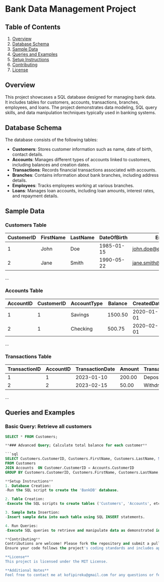 # Bank Data Management Project

## Table of Contents

1. [Overview](#overview)
2. [Database Schema](#database-schema)
3. [Sample Data](#sample-data)
4. [Queries and Examples](#queries-and-examples)
5. [Setup Instructions](#setup-instructions)
6. [Contributing](#contributing)
7. [License](#license)

## Overview

This project showcases a SQL database designed for managing bank data. It includes tables for customers, accounts, transactions, branches, employees, and loans. The project demonstrates data modeling, SQL query skills, and data manipulation techniques typically used in banking systems.

## Database Schema

The database consists of the following tables:

- **Customers**: Stores customer information such as name, date of birth, contact details.
- **Accounts**: Manages different types of accounts linked to customers, including balances and creation dates.
- **Transactions**: Records financial transactions associated with accounts.
- **Branches**: Contains information about bank branches, including address details.
- **Employees**: Tracks employees working at various branches.
- **Loans**: Manages loan accounts, including loan amounts, interest rates, and repayment details.

## Sample Data

### Customers Table

| CustomerID | FirstName | LastName | DateOfBirth | Email                  | PhoneNumber    |
|------------|-----------|----------|-------------|------------------------|----------------|
| 1          | John      | Doe      | 1985-01-15  | john.doe@example.com   | 123-456-7890   |
| 2          | Jane      | Smith    | 1990-05-22  | jane.smith@example.com | 234-567-8901   |
...

### Accounts Table 

| AccountID | CustomerID | AccountType | Balance   | CreatedDate |
|-----------|------------|-------------|-----------|-------------|
| 1         | 1          | Savings     | 1500.50   | 2020-01-01  |
| 2         | 1          | Checking    | 500.75    | 2020-02-01  |
...

### Transactions Table

| TransactionID | AccountID | TransactionDate | Amount | TransactionType |
|---------------|-----------|-----------------|--------|-----------------|
| 1             | 1         | 2023-01-10      | 200.00 | Deposit         |
| 2             | 2         | 2023-02-15      | 50.00  | Withdrawal      |
...

## Queries and Examples

### Basic Query: Retrieve all customers

```sql
SELECT * FROM Customers;

**### Advanced Query; Calculate total balance for each customer**

```sql
SELECT Customers.CustomerID, Customers.FirstName, Customers.LastName, SUM(Accounts.Balance) AS TotalBalance
FROM Customers 
JOIN Accounts  ON Customer.CustomerID = Accounts.CustomerID
GROUP BY Customers.CustomerID, Customers.FirstName, Customers.LastName;

**Setup Instructions**
1. Database Creation:
-Run the SQL script to create the 'BankDB' database.

2. Table Creation:
-Execute the SQL scripts to create tables ('Customers', 'Accounts', etc.).

3. Sample Data Insertion:
-Insert sample data into each table using SQL INSERT statements.

4. Run Queries:
-Execute SQL queries to retrieve and manipulate data as demonstrated in the examples.

**Contributing**
Contributions are welcome! Please fork the repository and submit a pull request to contribute to this project.
Ensure your code follows the project's coding standards and includes appropriate documentation.

**License**
This project is licensed under the MIT License.

**Additional Notes**
Feel free to contact me at kofipireku@gmail.com for any questions or feedback.

